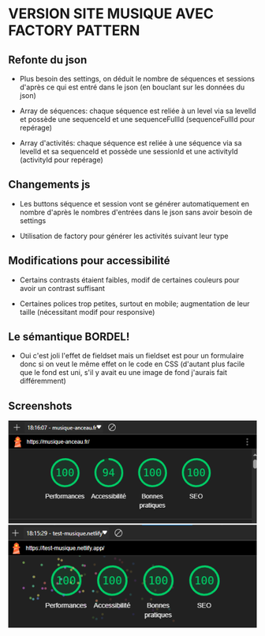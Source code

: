 # VERSION SITE MUSIQUE AVEC FACTORY PATTERN

## Refonte du json

- Plus besoin des settings, on déduit le nombre de séquences et sessions d'après ce qui est entré dans le json (en bouclant sur les données du json)

- Array de séquences: chaque séquence est reliée à un level via sa levelId et possède une sequenceId et une sequenceFullId (sequenceFullId pour repérage)

- Array d'activités: chaque séquence est reliée à une séquence via sa levelId et sa sequenceId et possède une sessionId et une activityId (activityId pour repérage)

## Changements js

- Les buttons séquence et session vont se générer automatiquement en nombre d'après le nombres d'entrées dans le json sans avoir besoin de settings

- Utilisation de factory pour générer les activités suivant leur type

## Modifications pour accessibilité

- Certains contrasts étaient faibles, modif de certaines couleurs pour avoir un contrast suffisant

- Certaines polices trop petites, surtout en mobile; augmentation de leur taille (nécessitant modif pour responsive)

## Le sémantique BORDEL!

- Oui c'est joli l'effet de fieldset mais un fieldset est pour un formulaire donc si on veut le même effet on le code en CSS (d'autant plus facile que le fond est uni, s'il y avait eu une image de fond j'aurais fait différemment)

## Screenshots

![original](/assets/doc/original.png)
![refonte](/assets/doc/refonte.png)
